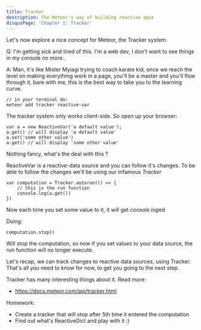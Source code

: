 ```yaml
---
title: Tracker
description: The Meteor's way of building reactive apps
disqusPage: 'Chapter 1: Tracker'
---
```


Let's now explore a nice concept for Meteor, the Tracker system.

Q: I'm getting sick and tired of this. I'm a web dev, I don't want to see things in my console no more..

A: Man, it's like Mister Myiagi trying to coach karate kid, once we reach the level on making everything work in a page, you'll be a master and you'll flow through it,
bare with me, this is the best way to take you to the learning curve.

```
// in your terminal do:
meteor add tracker reactive-var
```

The tracker system only works client-side. So open up your browser:

```
var a = new ReactiveVar('a default value');
a.get() // will display 'a default value'
a.set('some other value')
a.get() // will display 'some other value'
```

Nothing fancy, what's the deal with this ?

ReactiveVar is a reactive-data source and you can follow it's changes. To be able to follow the changes we'll be using our infamous *Tracker*

```
var computation = Tracker.autorun(() => {
    // this is the run function
    console.log(a.get())
})
```

Now each time you set some value to it, it will get *console.log*ed

Doing:
```
computation.stop()
```

Will stop the computation, so now if you set values to your data source, the run function will no longer execute.

Let's recap, we can track changes to reactive data sources, using Tracker. That's all you need to know for now, to get you
going to the next step.

Tracker has many interesting things about it. Read more:
- https://docs.meteor.com/api/tracker.html


Homework:

- Create a tracker that will stop after 5th time it entered the computation
- Find out what's ReactiveDict and play with it :)